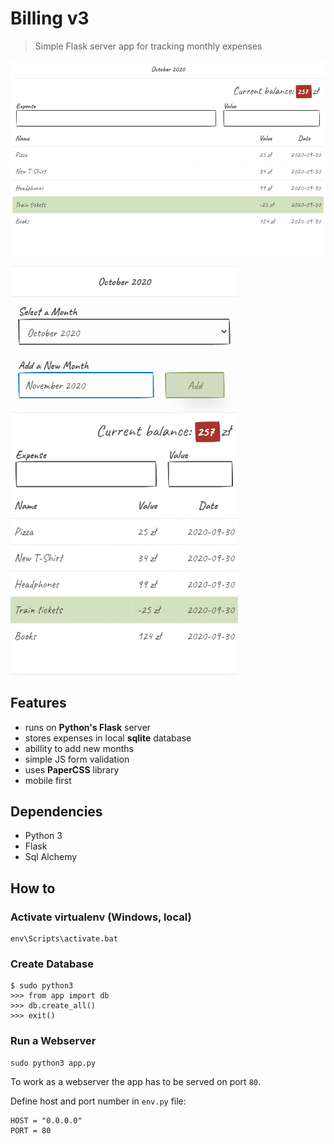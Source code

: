 # Billing v3

> Simple Flask server app for tracking monthly expenses

[![Main interface](./screens/main.png)]()

[![Responsive interface](./screens/mobile.png)]()

## Features

- runs on **Python's Flask** server
- stores expenses in local **sqlite** database
- abillity to add new months
- simple JS form validation
- uses **PaperCSS** library
- mobile first

## Dependencies
- Python 3
- Flask
- Sql Alchemy

## How to

### Activate virtualenv (Windows, local)
```
env\Scripts\activate.bat
```

### Create Database
```
$ sudo python3
>>> from app import db
>>> db.create_all()
>>> exit()
```
### Run a Webserver
```
sudo python3 app.py
```
To work as a webserver the app has to be served on port `80`.

Define host and port number in `env.py` file:
```
HOST = "0.0.0.0"
PORT = 80
```

